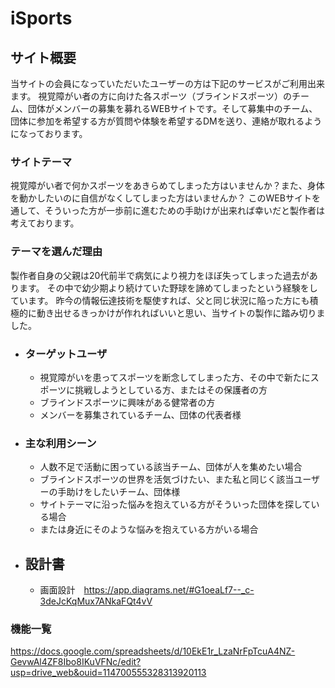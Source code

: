 # iSports

## サイト概要
当サイトの会員になっていただいたユーザーの方は下記のサービスがご利用出来ます。
視覚障がい者の方に向けた各スポーツ（ブラインドスポーツ）のチーム、団体がメンバーの募集を募れるWEBサイトです。そして募集中のチーム、団体に参加を希望する方が質問や体験を希望するDMを送り、連絡が取れるようになっております。

### サイトテーマ
視覚障がい者で何かスポーツをあきらめてしまった方はいませんか？また、身体を動かしたいのに自信がなくしてしまった方はいませんか？
このWEBサイトを通して、そういった方が一歩前に進むための手助けが出来れば幸いだと製作者は考えております。

### テーマを選んだ理由
製作者自身の父親は20代前半で病気により視力をほぼ失ってしまった過去があります。
その中で幼少期より続けていた野球を諦めてしまったという経験をしています。
昨今の情報伝達技術を駆使すれば、父と同じ状況に陥った方にも積極的に動き出せるきっかけが作れればいいと思い、当サイトの製作に踏み切りました。

- ### ターゲットユーザ
    - 視覚障がいを患ってスポーツを断念してしまった方、その中で新たにスポーツに挑戦しようとしている方、またはその保護者の方
    - ブラインドスポーツに興味がある健常者の方
    - メンバーを募集されているチーム、団体の代表者様

- ### 主な利用シーン
    - 人数不足で活動に困っている該当チーム、団体が人を集めたい場合
    - ブラインドスポーツの世界を活気づけたい、また私と同じく該当ユーザーの手助けをしたいチーム、団体様
    - サイトテーマに沿った悩みを抱えている方がそういった団体を探している場合
    - または身近にそのような悩みを抱えている方がいる場合

- ## 設計書
    - 画面設計　https://app.diagrams.net/#G1oeaLf7--_c-3deJcKqMux7ANkaFQt4vV



### 機能一覧
https://docs.google.com/spreadsheets/d/10EkE1r_LzaNrFpTcuA4NZ-GevwAl4ZF8Ibo8IKuVFNc/edit?usp=drive_web&ouid=114700555328313920113
